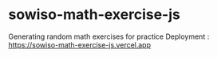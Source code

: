 # sowiso-math-exercise-js

Generating random math exercises for practice
Deployment : https://sowiso-math-exercise-js.vercel.app
